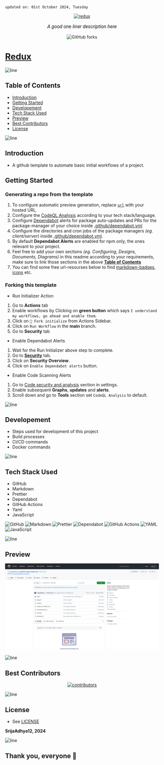     updated on: 01st October 2024, Tuesday

<div align=center>
    <a href="https://github.com/SrijaAdhya12/redux">
        <img width="200" src="https://img.icons8.com/?size=1000&id=46874" alt="redux">
    </a>
    <p style="font-family: roboto, calibri; font-size:12pt; font-style:italic"> A good one liner description here </p>
    <a src="https://github.com/SrijaAdhya12/redux/forks">
        <img alt="GitHub forks" src="https://img.shields.io/github/forks/SrijaAdhya12/redux">
    </a>
</div>

# [Redux](https://github.com/SrijaAdhya12/redux)

![line]

## Table of Contents

- [Introduction](#introduction)
- [Getting Started](#getting-started)
- [Developement](#developement)
- [Tech Stack Used](#tech-stack-used)
- [Preview](#preview)
- [Best Contributors](#best-contributors)
- [License](#license)

![line]

## Introduction

- A github template to automate basic initial workflows of a project.

## Getting Started

### Generating a repo from the template

1. To configure automatic preview generation, replace [`url`](.github/take-snapshot.mjs#L5) with your hosted URL.
2. Configure the [CodeQL Analysis](.github/workflows/codeql-analysis.yml) according to your tech stack/language.
3. Configure [Dependabot](https://github.com/dependabot) alerts for package auto-updates and PRs for the package-manager of your choice inside [.github/dependabot.yml](.github/dependabot.yml)
4. Configure the directories and cron jobs of the package managers _(eg. client/server)_ inside [.github/dependabot.yml](.github/dependabot.yml).
5. By default **Dependabot Alerts** are enabled for npm only, the ones relevant to your project.
6. Feel free to add your own sections _(eg. Configuring, Designs, Documents, Diagrams)_ in this readme according to your requirements, make sure to link those sections in the above [**Table of Contents**](#table-of-contents)
7. You can find some free url-resourses below to find [markdown-badges], [icons] etc.

### Forking this template

- Run Initializer Action

1. Go to **Actions** tab
2. Enable workflows by Clicking on **green button** which says `I understand my workflows, go ahead and enable them`.
3. Click on `🍴 Fork initialize` from Actions Sidebar.
4. Click on `Run Workflow` in the **main** branch.
5. Go to **Security** tab

- Enable Dependabot Alerts

1. Wait for the Run Initializer above step to complete.
2. Go to [**Security**](https://github.com/SrijaAdhya12/redux/security) tab.
3. Click on **Security Overview**.
4. Click on `Enable Dependabot alerts` button.

- Enable Code Scanning Alerts

1. Go to [Code security and analysis](https://github.com/SrijaAdhya12/redux/settings/security_analysis#code_scanning_settings) section in settings.
2. Enable subsequent **Graphs**, **updates** and **alerts**.
3. Scroll down and go to **Tools** section set `CodeQL Analysis` to default.

![line]

## Developement

- Steps used for development of this project
- Build processes
- CI/CD commands
- Docker commands

![line]

## Tech Stack Used

- GitHub
- Markdown
- Prettier
- Dependabot
- GitHub Actions
- Yaml
- JavaScript

![GitHub](https://img.shields.io/badge/github-%23121011.svg?style=for-the-badge&logo=github&logoColor=white) ![Markdown](https://img.shields.io/badge/markdown-%23000000.svg?style=for-the-badge&logo=markdown&logoColor=white) ![Prettier](https://img.shields.io/badge/prettier-1A2B34?style=for-the-badge&logo=prettier&logoColor=pink) ![Dependabot](https://img.shields.io/badge/dependabot-025E8C?style=for-the-badge&logo=dependabot&logoColor=white) ![GitHub Actions](https://img.shields.io/badge/github%20actions-%232671E5.svg?style=for-the-badge&logo=githubactions&logoColor=white) ![YAML](https://img.shields.io/badge/yaml-%23ffffff.svg?style=for-the-badge&logo=yaml&logoColor=151515) ![JavaScript](https://img.shields.io/badge/javascript-%23323330.svg?style=for-the-badge&logo=javascript&logoColor=%23F7DF1E)

![line]

## Preview

![Snapshot](.github/preview.png)

![line]

## Best Contributors

<div align="center">
    <a href="https://github.com/SrijaAdhya12/redux/graphs/contributors">
        <img src="https://contrib.rocks/image?repo=SrijaAdhya12/redux" alt="contributors"/>
    </a>
</div>

![line]

## License

- See [LICENSE]

**SrijaAdhya12, 2024**

![line]

## Thank you, everyone 💚

[icons]: https://icons8.com/
[markdown-badges]: https://github.com/Ileriayo/markdown-badges
[line]: https://user-images.githubusercontent.com/75939390/137615281-3a875960-92cc-407f-97fe-fd2319bdb252.png
[License]: https://github.com/SrijaAdhya12/redux/blob/main/LICENSE

<!-- 01/10/24 -->
